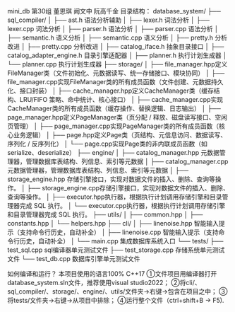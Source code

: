 mini_db
第30组 董恩琪 阙文中 阮高千金
目录结构：
database_system/
├── sql_compiler/
│   ├── ast.h 语法分析辅助
│   ├── lexer.h 词法分析
│   ├── lexer.cpp 词法分析
│   ├── parser.h 语法分析
│   ├── parser.cpp 语法分析
│   ├── semantic.h 语义分析
│   ├── semantic.cpp 语义分析
│   ├── pretty.h 分析改进
│   ├── pretty.cpp 分析改进
│   ├── catalog_iface.h 抽象目录接口
│   ├── catalog_adapter_engine.h 目录引擎适配器
│   ├── planner.h 执行计划生成器
│   └── planner.cpp 执行计划生成器
├── storage/
│   ├── file_manager.hpp定义FileManager类（文件初始化、元数据读写、统一存储接口、模块协同）
│   ├── file_manager.cpp实现FileManager类的所有成员函数（文件创建、元数据持久化、接口封装）
│   ├── cache_manager.hpp定义CacheManager类（缓存结构、LRU/FIFO 策略、命中统计、核心接口）
│   ├── cache_manager.cpp实现CacheManager类的所有成员函数（缓存操作、替换逻辑、日志输出）
│   ├── page_manager.hpp定义PageManager类（页分配 / 释放、磁盘读写接口、空闲页管理）
│   ├── page_manager.cpp实现PageManager类的所有成员函数（核心业务逻辑）
│   ├── page.hpp定义Page类（页结构、元信息访问、数据读写、序列化 / 反序列化）
│   └── page.cpp实现Page类的非内联成员函数（如serialize、deserialize）
├── engine/
│   ├── catalog_manager.hpp 元数据管理器，管理数据库表结构、列信息、索引等元数据
│   ├── catalog_manager.cpp 元数据管理器，管理数据库表结构、列信息、索引等元数据
│   ├── storage_engine.hpp 存储引擎接口，实现对数据文件的插入、删除、查询等操作。
│   ├── storage_engine.cpp存储引擎接口，实现对数据文件的插入、删除、查询等操作。
│   ├── executor.hpp执行器，根据执行计划调用存储引擎和目录管理器完成 SQL 执行。 
│   └── executor.cpp执行器，根据执行计划调用存储引擎和目录管理器完成 SQL 执行。
├── utils/
│   ├── common.hpp
│   ├── constants.hpp
│   └── helpers.hpp
├── cli/
│   ├── linenoise.hpp 智能输入提示（支持命令行历史，自动补全）
│   ├── linenoise.cpp 智能输入提示（支持命令行历史，自动补全）
│   └── main.cpp 集成数据库系统入口
└── tests/
    ├── test_sql.cpp sql编译器单元测试文件
    ├── test_storage.cpp 存储系统单元测试文件
    └── test_db.cpp 数据库引擎单元测试文件

如何编译和运行？
本项目使用的语言100% C++17
①文件项目用编译器打开database_system.sln文件，推荐使用visual studio2022；
②将cli/、sql_compiler/、storage/、engine/、utils/文件夹->右键->包含在项目之中；
③将tests/文件夹->右键->从项目中排除；
④运行整个文件（ctrl+shift+B -> F5).
